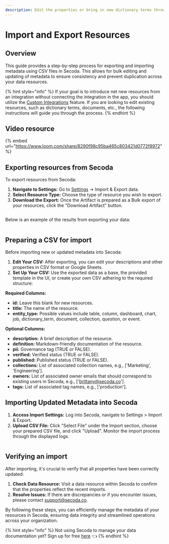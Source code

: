 ```yaml
---
description: Edit the properties or bring in new dictionary terms through this feature.
---
```


# Import and Export Resources

## Overview

This guide provides a step-by-step process for exporting and importing metadata using CSV files in Secoda. This allows for bulk editing and updating of metadata to ensure consistency and prevent duplication across your data resources.

{% hint style="info" %}
If your goal is to introduce net new resources from an integration without connecting the integration in the app, you should utilize the  [Custom Integrations](../integrations/custom-integrations-and-marketplace/custom-integration/) feature. If you are looking to edit existing resources, such as dictionary terms, documents, etc., the following instructions will guide you through the process.&#x20;
{% endhint %}

## Video resource

{% embed url="https://www.loom.com/share/8290f98c95ba465c803421d0772f8972" %}

## E**xporting resources from Secoda** <a href="#h_3a4bfd6458" id="h_3a4bfd6458"></a>

To export resources from Secoda:

1. **Navigate to Settings:** Go to [Settings](https://app.secoda.co/settings/import) → Import & Export data.
2. **Select Resource Type:** Choose the type of resource you wish to export.&#x20;
3. **Download the Export:** Once the Artifact is prepared as a Bulk export of your resources, click the "Download Artifact" button.

<figure><img src="https://secoda-public-media-assets.s3.amazonaws.com/e38e12e7-e3c1-42d7-a369-f18dedbe3376.png" alt=""><figcaption></figcaption></figure>

Below is an example of the results from exporting your data:

<figure><img src="https://secoda-public-media-assets.s3.amazonaws.com/image%20(5)%20(1).png" alt=""><figcaption></figcaption></figure>

## Preparing a CSV for import

Before importing new or updated metadata into Secoda:

1. **Edit Your CSV:** After exporting, you can edit your descriptions and other properties in CSV format or Google Sheets.
2. **Set Up Your CSV:** Use the exported data as a base, the provided template in the UI, or create your own CSV adhering to the required structure:

**Required Columns:**

* **id:** Leave this blank for new resources.
* **title:** The name of the resource.
* **entity\_type:** Possible values include table, column, dashboard, chart, job, dictionary\_term, document, collection, question, or event.

**Optional Columns:**

* **description:** A brief description of the resource.
* **definition:** Markdown-friendly documentation of the resource.
* **pii:** Governance tag (TRUE or FALSE).
* **verified:** Verified status (TRUE or FALSE).
* **published:** Published status (TRUE or FALSE).
* **collections:** List of associated collection names, e.g., \['Marketing', 'Engineering'].
* **owners:** List of associated owner emails that should correspond to existing users in Secoda, e.g., \['brittany@secoda.co'].
* **tags:** List of associated tag names, e.g., \['production'].

## Importing Updated Metadata into Secoda

1. **Access Import Settings:** Log into Secoda, navigate to Settings > Import & Export.
2. **Upload CSV File:** Click "Select File" under the Import section, choose your prepared CSV file, and click "Upload". Monitor the import process through the displayed logs.

<figure><img src="https://secoda-public-media-assets.s3.amazonaws.com/662eddc9-a584-42d8-8f26-6f382e136c7f.png" alt=""><figcaption></figcaption></figure>

## Verifying an import

After importing, it's crucial to verify that all properties have been correctly updated:

1. **Check Data Resource:** Visit a data resource within Secoda to confirm that the properties reflect the recent imports.
2. **Resolve Issues:** If there are discrepancies or if you encounter issues, please contact support@secoda.co.

By following these steps, you can efficiently manage the metadata of your resources in Secoda, ensuring data integrity and streamlined operations across your organization.

{% hint style="info" %}
Not using Secoda to manage your data documentation yet? Sign up for free [here](http://app.secoda.co/) 👈
{% endhint %}
